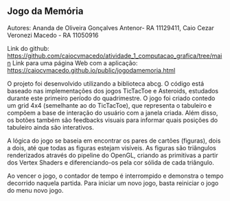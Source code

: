 ## Jogo da Memória

Autores: Ananda de Oliveira Gonçalves Antenor- RA 11129411, Caio Cezar Veronezi Macedo - RA 11050916

Link do github: https://github.com/caiocvmacedo/atividade_1_computacao_grafica/tree/main
Link para uma página Web com a aplicação: https://caiocvmacedo.github.io/public/jogodamemoria.html

O projeto foi desenvolvido utilizando a biblioteca abcg. O código está baseado nas implementações dos jogos TicTacToe e Asteroids, estudados durante este primeiro período do quadrimestre. O jogo foi criado contedo um grid 4x4 (semelhante ao do TicTacToe), que representa o tabuleiro e compõem a base de interação do usuário com a janela criada. Além disso, os botões também são feedbacks visuais para informar quais posições do tabuleiro ainda são interativos.

A lógica do jogo se baseia em encontrar os pares de cartões (figuras), dois a dois, até que todas as figuras estejam visíveis. As figuras são triângulos renderizados através do pipeline do OpenGL, criando as primitivas a partir dos Vertex Shaders e diferenciando-os pela cor sólida de cada triângulo.

Ao vencer o jogo, o contador de tempo é interrompido e demonstra o tempo decorrido naquela partida. Para iniciar um novo jogo, basta reiniciar o jogo do menu novo jogo.


